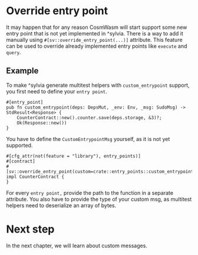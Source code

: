 # Override entry point

It may happen that for any reason CosmWasm will start support some new
entry point that is not yet implemented in ^sylvia. There is a way to
add it manually using `#[sv::override_entry_point(...)]` attribute.
This feature can be used to override already implemented entry points
like `execute` and `query`.

## Example

To make ^sylvia generate multitest helpers with `custom_entrypoint` support, you first need to define your
`entry point`.

```rust,noplayground
#[entry_point]
pub fn custom_entrypoint(deps: DepsMut, _env: Env, _msg: SudoMsg) -> StdResult<Response> {
    CounterContract::new().counter.save(deps.storage, &3)?;
    Ok(Response::new())
}
```

You have to define the `CustomEntrypointMsg` yourself, as it is not yet supported.

```rust,noplayground
#[cfg_attr(not(feature = "library"), entry_points)]
#[contract]
#[sv::override_entry_point(custom=crate::entry_points::custom_entrypoint(crate::messages::CustomEntrypointMsg))]
impl CounterContract {
}
```

For every `entry point,` provide the path to the function in a separate attribute. You also have to
provide the type of your custom msg, as multitest helpers need to deserialize an array of bytes.

# Next step

In the next chapter, we will learn about custom messages.

